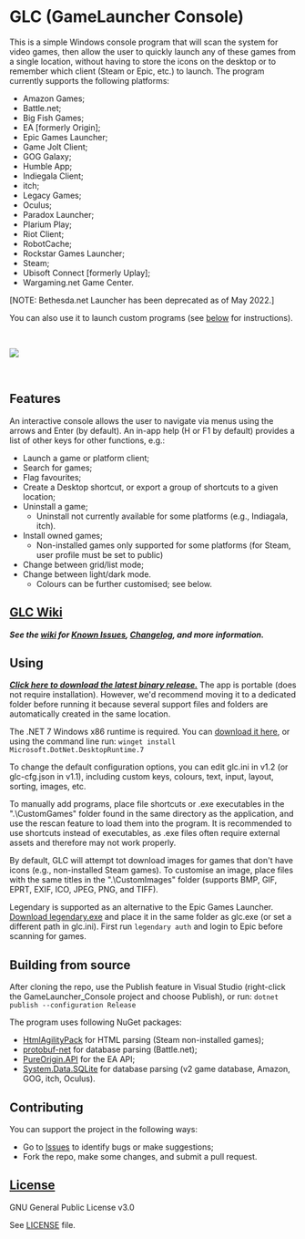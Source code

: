 # GLC (GameLauncher Console)

This is a simple Windows console program that will scan the system for video games, then allow the user to quickly launch any of these games from a single location, without having to store the icons on the desktop or to remember which client (Steam or Epic, etc.) to launch. The program currently supports the following platforms:
- Amazon Games;
- Battle&period;net;
- Big Fish Games;
- EA [formerly Origin];
- Epic Games Launcher;
- Game Jolt Client;
- GOG Galaxy;
- Humble App;
- Indiegala Client;
- itch;
- Legacy Games;
- Oculus;
- Paradox Launcher;
- Plarium Play;
- Riot Client;
- RobotCache;
- Rockstar Games Launcher;
- Steam;
- Ubisoft Connect [formerly Uplay];
- Wargaming.net Game Center.

[NOTE: Bethesda.net Launcher has been deprecated as of May 2022.]

You can also use it to launch custom programs (see [below](#Using) for instructions).

<br/>

![](GLConsole.gif)

<br/>

## Features
An interactive console allows the user to navigate via menus using the arrows and Enter (by default). An in-app help (H or F1 by default) provides a list of other keys for other functions, e.g.:
- Launch a game or platform client;
- Search for games;
- Flag favourites;
- Create a Desktop shortcut, or export a group of shortcuts to a given location;
- Uninstall a game;
  - Uninstall not currently available for some platforms (e.g., Indiagala, itch).
- Install owned games;
  - Non-installed games only supported for some platforms (for Steam, user profile must be set to public)
- Change between grid/list mode;
- Change between light/dark mode.
  - Colours can be further customised; see below.

## [GLC Wiki](../../wiki)
***See the [wiki](../../wiki) for [Known Issues](../../wiki/Known-Issues), [Changelog](../../wiki/Changelog), and more information.***

## Using
***[Click here to download the latest binary release.](../../releases/latest/download/glc.exe)*** The app is portable (does not require installation). However, we'd recommend moving it to a dedicated folder before running it because several support files and folders are automatically created in the same location.

The .NET 7 Windows x86 runtime is required. You can [download it here](https://dotnet.microsoft.com/en-us/download/dotnet/thank-you/runtime-desktop-7.0.0-windows-x86-installer), or using the command line run: `winget install Microsoft.DotNet.DesktopRuntime.7`

To change the default configuration options, you can edit glc.ini in v1.2 (or glc-cfg.json in v1.1), including custom keys, colours, text, input, layout, sorting, images, etc.

To manually add programs, place file shortcuts or .exe executables in the ".\CustomGames" folder found in the same directory as the application, and use the rescan feature to load them into the program. It is recommended to use shortcuts instead of executables, as .exe files often require external assets and therefore may not work properly.

By default, GLC will attempt tot download images for games that don't have icons (e.g., non-installed Steam games). To customise an image, place files with the same titles in the ".\CustomImages" folder (supports BMP, GIF, EPRT, EXIF, ICO, JPEG, PNG, and TIFF).

Legendary is supported as an alternative to the Epic Games Launcher. [Download legendary.exe](/derrod/legendary/releases/latest/download/legendary.exe) and place it in the same folder as glc.exe (or set a different path in glc.ini). First run `legendary auth` and login to Epic before scanning for games.

## Building from source
After cloning the repo, use the Publish feature in Visual Studio (right-click the GameLauncher_Console project and choose Publish), or run: `dotnet publish --configuration Release`

The program uses following NuGet packages:
- [HtmlAgilityPack](https://html-agility-pack.net/) for HTML parsing (Steam non-installed games);
- [protobuf-net](https://protobuf-net.github.io/protobuf-net/) for database parsing (Battle.net);
- [PureOrigin.API](https://github.com/JaydenMaalouf/PureOrigin.API) for the EA API;
- [System.Data.SQLite](https://system.data.sqlite.org/index.html/doc/trunk/www/index.wiki) for database parsing (v2 game database, Amazon, GOG, itch, Oculus).

## Contributing
You can support the project in the following ways:
- Go to [Issues](/Solaire/GLC/issues) to identify bugs or make suggestions;
- Fork the repo, make some changes, and submit a pull request.

## [License](LICENSE)
GNU General Public License v3.0

See [LICENSE](LICENSE) file.
